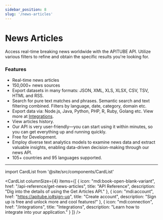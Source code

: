 ```yaml
---
sidebar_position: 8
slug: '/news-articles'
---
```


# News Articles

Access real-time breaking news worldwide with the APITUBE API. Utilize various filters to refine and obtain the specific results you're looking for.

### Features

- Real-time news articles
- 150,000+ news sources
- Export datasets in many formats: JSON, XML, XLS, XLSX, CSV, TSV, HTML and RSS.
- Search for pure text matches and phrases. Semantic search and text filtering combined. Filters by language, date, category, domain etc.
- Export data via: Node.js, Java, Python, PHP, R, Ruby, Golang etc. View more at [Integrations](/integrations).
- View articles history.
- Our API is very user-friendly—you can start using it within minutes, so you can get everything up and running quickly.
- Free for Development.
- Employ diverse text analytics models to examine news data and extract valuable insights, enabling data-driven decision-making through our news API.
- 105+ countries and 95 languages supported.

---

import CardList from '@site/src/components/CardList'

<CardList
columnSize={4}
items={[
{
icon: "mdi:book-open-blank-variant",
href: "/api-reference/get-news-articles",
title: "API Reference",
description: "Dig into the details of using the Get Articles API."
},
{
icon: "mdi:account",
href: "https://apitube.io#sign-up",
title: "Create account",
description: "Sign up is free and unlock more and cool features!"
},
{
icon: "mdi:connection",
href: "/integrations",
title: "Integrations",
description: "Learn how to integrate into your application."
}
]}
/>

